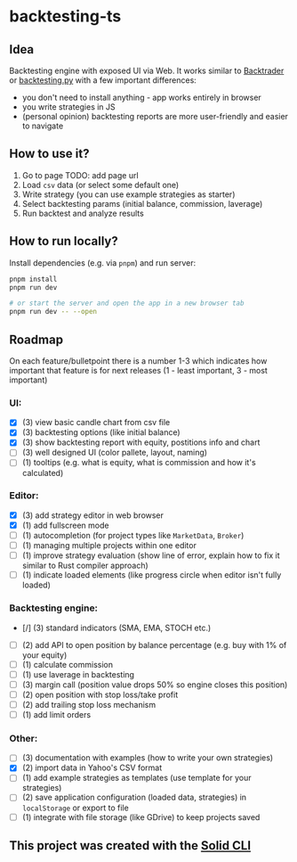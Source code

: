 # backtesting-ts

## Idea

Backtesting engine with exposed UI via Web. It works similar to [Backtrader](https://github.com/mementum/backtrader) or [backtesting.py](https://github.com/kernc/backtesting.py) with a few important differences:
- you don't need to install anything - app works entirely in browser
- you write strategies in JS
- (personal opinion) backtesting reports are more user-friendly and easier to navigate

## How to use it?

1. Go to page TODO: add page url
2. Load `csv` data (or select some default one)
3. Write strategy (you can use example strategies as starter)
4. Select backtesting params (initial balance, commission, laverage)
5. Run backtest and analyze results 

## How to run locally?

Install dependencies (e.g. via `pnpm`) and run server:

```bash
pnpm install
pnpm run dev

# or start the server and open the app in a new browser tab
pnpm run dev -- --open
```

## Roadmap

On each feature/bulletpoint there is a number 1-3 which indicates how important that feature is for next releases (1 - least important, 3 - most important)

### UI:

- [x] (3) view basic candle chart from csv file
- [x] (3) backtesting options (like initial balance)
- [x] (3) show backtesting report with equity, postitions info and chart
- [ ] (3) well designed UI (color pallete, layout, naming)
- [ ] (1) tooltips (e.g. what is equity, what is commission and how it's calculated)

### Editor:

- [x] (3) add strategy editor in web browser
- [x] (1) add fullscreen mode
- [ ] (1) autocompletion (for project types like `MarketData`, `Broker`)
- [ ] (1) managing multiple projects within one editor
- [ ] (1) improve strategy evaluation (show line of error, explain how to fix it similar to Rust compiler approach)
- [ ] (1) indicate loaded elements (like progress circle when editor isn't fully loaded)

### Backtesting engine:

- [/] (3) standard indicators (SMA, EMA, STOCH etc.)
- [ ] (2) add API to open position by balance percentage (e.g. buy with 1% of your equity)
- [ ] (1) calculate commission
- [ ] (1) use laverage in backtesting
- [ ] (3) margin call (position value drops 50% so engine closes this position)
- [ ] (2) open position with stop loss/take profit 
- [ ] (2) add trailing stop loss mechanism
- [ ] (1) add limit orders

### Other:

- [ ] (3) documentation with examples (how to write your own strategies)
- [x] (2) import data in Yahoo's CSV format
- [ ] (1) add example strategies as templates (use template for your strategies)
- [ ] (2) save application configuration (loaded data, strategies) in `localStorage` or export to file
- [ ] (1) integrate with file storage (like GDrive) to keep projects saved

## This project was created with the [Solid CLI](https://solid-cli.netlify.app)
